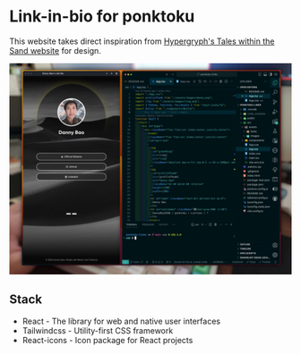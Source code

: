 # Link-in-bio for ponktoku

This website takes direct inspiration from [Hypergryph's Tales within the Sand website](https://ak.hypergryph.com/ra/taleswithinthesand) for design.

![thumbnail](./thumb.jpg)

## Stack

- React - The library for web and native user interfaces
- Tailwindcss - Utility-first CSS framework
- React-icons - Icon package for React projects
